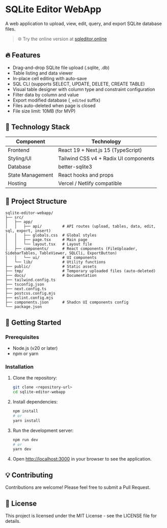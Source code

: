 # SQLite Editor WebApp

A web application to upload, view, edit, query, and export SQLite database files.

> 🌐 Try the online version at [sqleditor.online](https://sqleditor.online/)

## 🔥 Features

- Drag-and-drop SQLite file upload (.sqlite, .db)
- Table listing and data viewer
- In-place cell editing with auto-save
- SQL CLI (supports SELECT, UPDATE, DELETE, CREATE TABLE)
- Visual table designer with column type and constraint configuration
- Filter data by column and value
- Export modified database (`_edited` suffix)
- Files auto-deleted when page is closed
- File size limit: 10MB (for MVP)

## 🧩 Technology Stack
   
| Component | Technology |
|-----------|------------|
| Frontend | React 19 + Next.js 15 (TypeScript) |
| Styling/UI | Tailwind CSS v4 + Radix UI components |
| Database | better-sqlite3 |
| State Management | React hooks and props |
| Hosting | Vercel / Netlify compatible |

## 📂 Project Structure

```plaintext
sqlite-editor-webapp/
├── src/
│   ├── app/
│   │   ├── api/         # API routes (upload, tables, data, edit, sql, export, insert)
│   │   ├── globals.css  # Global styles
│   │   ├── page.tsx     # Main page
│   │   └── layout.tsx   # Layout file
│   ├── components/      # React components (FileUploader, SidebarTables, TableViewer, SQLCli, ExportButton)
│   │   └── ui/          # UI components
│   └── lib/             # Utility functions
├── public/              # Static assets
├── tmp/                 # Temporary uploaded files (auto-deleted)
├── docs/                # Documentation
├── tailwind.config.ts
├── tsconfig.json
├── next.config.ts
├── postcss.config.mjs
├── eslint.config.mjs
├── components.json      # Shadcn UI components config
└── package.json

```

## 🚀 Getting Started

### Prerequisites

- Node.js (v20 or later)
- npm or yarn

### Installation

1. Clone the repository:
   ```bash
   git clone <repository-url>
   cd sqlite-editor-webapp
   ```

2. Install dependencies:
   ```bash
   npm install
   # or
   yarn install
   ```

3. Run the development server:
   ```bash
   npm run dev
   # or
   yarn dev
   ```

4. Open [http://localhost:3000](http://localhost:3000) in your browser to see the application.

## 💡 Contributing

Contributions are welcome! Please feel free to submit a Pull Request.

## 📄 License

This project is licensed under the MIT License - see the LICENSE file for details.
